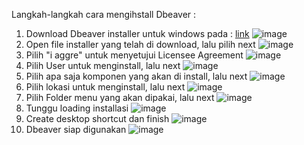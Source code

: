 Langkah-langkah cara mengihstall Dbeaver :
1. Download Dbeaver installer untuk windows pada : [link](https://dbeaver.io/download/)
   ![image](https://github.com/azzamkhalif10/pertemuan1-basis-data/assets/148309117/d215f728-7c00-45db-8467-daa38830d32b)
2. Open file installer yang telah di download, lalu pilih next
   ![image](https://github.com/azzamkhalif10/pertemuan1-basis-data/assets/148309117/bb8d9470-b491-4c2c-bd07-9e25b8a3fbdc)
3. Pilih "i aggre" untuk menyetujui Licensee Agreement
   ![image](https://github.com/azzamkhalif10/pertemuan1-basis-data/assets/148309117/ff49d17d-70b6-40f8-9dc3-be44def92fe6)
4. Pilih User untuk menginstall, lalu next
   ![image](https://github.com/azzamkhalif10/pertemuan1-basis-data/assets/148309117/fad30ce2-0608-4dec-8f7b-76882170bb06)
5. Pilih apa saja komponen yang akan di install, lalu next
   ![image](https://github.com/azzamkhalif10/pertemuan1-basis-data/assets/148309117/8e784b60-4dd2-4fd0-812a-e29eb2f3444a)
6. Pilih lokasi untuk menginstall, lalu next
   ![image](https://github.com/azzamkhalif10/pertemuan1-basis-data/assets/148309117/beb0f32e-2216-4c6b-91b4-0ca5a714cbf2)
7. Pilih Folder menu yang akan dipakai, lalu next
   ![image](https://github.com/azzamkhalif10/pertemuan1-basis-data/assets/148309117/9781aaa3-50af-42bf-b350-382c80f72659)
8. Tunggu loading installasi
   ![image](https://github.com/azzamkhalif10/pertemuan1-basis-data/assets/148309117/c50e4139-6fb1-40ae-87ca-770e2d71aa16)
9. Create desktop shortcut dan finish
    ![image](https://github.com/azzamkhalif10/pertemuan1-basis-data/assets/148309117/00cb0c85-ab57-4cad-9f11-33fedf4ec105)
10. Dbeaver siap digunakan
    ![image](https://github.com/azzamkhalif10/pertemuan1-basis-data/assets/148309117/8c8a51c2-7e33-4952-ab5e-987bd7a2956b)









